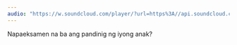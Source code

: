 ```yaml
---
audio: "https://w.soundcloud.com/player/?url=https%3A//api.soundcloud.com/tracks/1406167975%3Fsecret_token%3Ds-nCTBhAdZf2a&color=%23ff5500&auto_play=true&hide_related=false&show_comments=true&show_user=true&show_reposts=false&show_teaser=true&visual=true"
---
```


Napaeksamen na ba ang pandinig ng iyong anak?